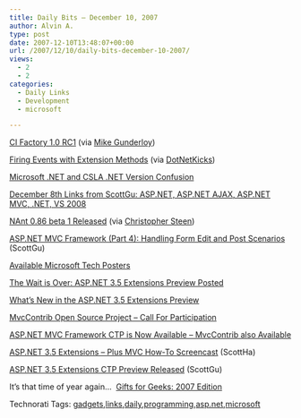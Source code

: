 ```yaml
---
title: Daily Bits – December 10, 2007
author: Alvin A.
type: post
date: 2007-12-10T13:48:07+00:00
url: /2007/12/10/daily-bits-december-10-2007/
views:
  - 2
  - 2
categories:
  - Daily Links
  - Development
  - microsoft

---
```

<a href="http://www.jayflowers.com/WordPress/?p=200" target="_blank">CI Factory 1.0 RC1</a> (via <a href="http://www.larkware.com/dg9/TheDailyGrind1290.aspx" target="_blank">Mike Gunderloy</a>)

<a href="http://elegantcode.com/2007/12/05/firing-events-with-extension-methods/" target="_blank">Firing Events with Extension Methods</a> (via <a href="http://www.dotnetkicks.com/csharp/Firing_events_with_Extension_Methods" target="_blank">DotNetKicks</a>)

<a href="http://www.lhotka.net/weblog/MicrosoftNETAndCSLANETVersionConfusion.aspx" target="_blank">Microsoft .NET and CSLA .NET Version Confusion</a>

<a href="http://weblogs.asp.net/scottgu/archive/2007/12/08/december-8th-links-asp-net-asp-net-ajax-asp-net-mvc-net-vs-2008.aspx" target="_blank">December 8th Links from ScottGu: ASP.NET, ASP.NET AJAX, ASP.NET MVC, .NET, VS 2008</a>

<a href="http://nant.sourceforge.net/release/0.86-beta1/releasenotes.html" target="_blank">NAnt 0.86 beta 1 Released</a> (via <a href="http://www.dotnetjunkies.com/WebLog/csteen/archive/2007/12/09/393110.aspx" target="_blank">Christopher Steen</a>)

<a href="http://weblogs.asp.net/scottgu/archive/2007/12/09/asp-net-mvc-framework-part-4-handling-form-edit-and-post-scenarios.aspx" target="_blank">ASP.NET MVC Framework (Part 4): Handling Form Edit and Post Scenarios</a> (ScottGu)

<a href="http://www.winbeta.org/comments.php?shownews=12793" target="_blank">Available Microsoft Tech Posters</a>

<a href="http://blogs.msdn.com/brada/archive/2007/12/09/the-wait-is-over-asp-net-3-5-extensions-preview-posted.aspx" target="_blank">The Wait is Over: ASP.NET 3.5 Extensions Preview Posted</a>

<a href="http://blogs.msdn.com/brada/archive/2007/12/09/what-is-new-in-the-asp-net-3-5-extensions-preview.aspx" target="_blank">What&#8217;s New in the ASP.NET 3.5 Extensions Preview</a>

<a href="http://codebetter.com/blogs/jeffrey.palermo/archive/2007/12/09/mvccontrib-open-source-project-call-for-participation.aspx" target="_blank">MvcContrib Open Source Project &#8211; Call For Participation</a>

<a href="http://codebetter.com/blogs/jeffrey.palermo/archive/2007/12/09/asp-net-mvc-framework-ctp-is-now-available-mvccontrib-also-available.aspx" target="_blank">ASP.NET MVC Framework CTP is Now Available &#8211; MvcContrib also Available</a>

<a href="http://www.hanselman.com/blog/ASPNET35ExtensionsPlusMVCHowToScreencast.aspx" target="_blank">ASP.NET 3.5 Extensions &#8211; Plus MVC How-To Screencast</a> (ScottHa)

<a href="http://weblogs.asp.net/scottgu/archive/2007/12/09/asp-net-3-5-extensions-ctp-preview-released.aspx" target="_blank">ASP.NET 3.5 Extensions CTP Preview Released</a> (ScottGu)

It&#8217;s that time of year again&#8230;&#160; <a href="http://www.codinghorror.com/blog/archives/001010.html" target="_blank">Gifts for Geeks: 2007 Edition</a>

<div class="wlWriterSmartContent" id="scid:C16BAC14-9A3D-4c50-9394-FBFEF7A93539:3d8a986c-216e-4e97-8a44-487f4607964a" style="padding-right: 0px; display: inline; padding-left: 0px; padding-bottom: 0px; margin: 0px; padding-top: 0px">
  <!--dotnetkickit-->
</div>

<div class="wlWriterSmartContent" id="scid:0767317B-992E-4b12-91E0-4F059A8CECA8:5668f9f4-470e-4902-ac29-78a910db90a8" style="padding-right: 0px; display: inline; padding-left: 0px; padding-bottom: 0px; margin: 0px; padding-top: 0px">
  Technorati Tags: <a href="http://technorati.com/tags/gadgets" rel="tag">gadgets</a>,<a href="http://technorati.com/tags/links" rel="tag">links</a>,<a href="http://technorati.com/tags/daily" rel="tag">daily</a>,<a href="http://technorati.com/tags/programming" rel="tag">programming</a>,<a href="http://technorati.com/tags/asp.net" rel="tag">asp.net</a>,<a href="http://technorati.com/tags/microsoft" rel="tag">microsoft</a>
</div>